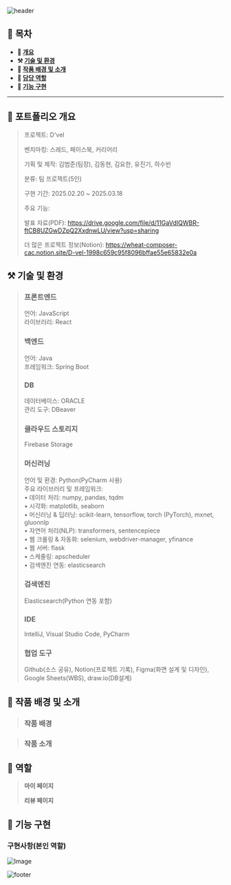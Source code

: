 ![header](https://capsule-render.vercel.app/api?type=waving&color=5c666a&height=200&section=header&text=D'vel&fontSize=70)

## **📖 목차**

<b>
  
- 📝 [개요](#-포트폴리오-개요)
- ⚒️ [기술 및 환경](#%EF%B8%8F-기술-및-환경)
- 📃 [작품 배경 및 소개](#-작품-배경-및-소개)
- 🍋 [담당 역할](#-역할)
- 🔎 [기능 구현](#-기능-구현)
</b>

---

## **📝 포트폴리오 개요**

> 프로젝트: D'vel
>
> 벤치마킹: 스레드, 페이스북, 커리어리
> 
> 기획 및 제작: 김범준(팀장), 김동현, 김요한, 유진기, 하수빈
>
> 분류: 팀 프로젝트(5인)
>
> 구현 기간: 2025.02.20 ~ 2025.03.18
>
> 주요 기능: 
>
> 발표 자료(PDF): https://drive.google.com/file/d/11GaVdIQWBR-ftCB8UZGwDZpQ2XxdnwLU/view?usp=sharing
>
> 더 많은 프로젝트 정보(Notion): https://wheat-composer-cac.notion.site/D-vel-1998c659c95f8096bffae55e65832e0a


## **⚒️ 기술 및 환경**
> ### 프론트엔드
> 언어: JavaScript</br>
> 라이브러리: React
> ### 백엔드
> 언어: Java</br>
> 프레임워크: Spring Boot
> ### DB
> 데이터베이스: ORACLE</br>
> 관리 도구: DBeaver
> ### 클라우드 스토리지
> Firebase Storage
> ### 머신러닝
> 언어 및 환경: Python(PyCharm 사용)</br>
> 주요 라이브러리 및 프레임워크:</br>
> •	데이터 처리: numpy, pandas, tqdm</br>
> •	시각화: matplotlib, seaborn</br>
> •	머신러닝 & 딥러닝: scikit-learn, tensorflow, torch (PyTorch), mxnet, gluonnlp</br>
> •	자연어 처리(NLP): transformers, sentencepiece</br>
> •	웹 크롤링 & 자동화: selenium, webdriver-manager, yfinance</br>
> •	웹 서버: flask</br>
> •	스케줄링: apscheduler</br>
> •	검색엔진 연동: elasticsearch
> ### 검색엔진
> Elasticsearch(Python 연동 포함)
> ### IDE
> IntelliJ, Visual Studio Code, PyCharm
> ### 협업 도구
> Github(소스 공유), Notion(프로젝트 기록), Figma(화면 설계 및 디자인), Google Sheets(WBS), draw.io(DB설계)

## **📃 작품 배경 및 소개**
> ### 작품 배경
> 
> 

> ### 작품 소개
>
> 

## **🍋 역할**
>
> **마이 페이지**</br>
> 
>
> **리뷰 페이지**</br>
> 

## **🔎 기능 구현**
### **구현사항(본인 역할)**
![Image]()

![footer](https://capsule-render.vercel.app/api?type=waving&height=150&color=5c666a&fontAlign=50&textBg=false&section=footer&fontSize=61&fontAlignY=42)
